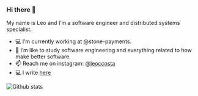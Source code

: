 ### Hi there 👋

My name is Leo and I’m a software engineer and distributed systems specialist.

- 💻 I’m currently working at @stone-payments.
- 🌱 I’m like to study software engineering and everything related to how make better software.
- 📫 Reach me on instagram: [@leoccosta](https://instagram.com/leoccosta)
- 💻 I write [here](http://www.growiz.com.br)

![Github stats](https://github-readme-stats.vercel.app/api?username=leocosta&count_private=true&show_icons=true)

<!--
**leocosta/leocosta** is a ✨ _special_ ✨ repository because its `README.md` (this file) appears on your GitHub profile.

Here are some ideas to get you started:

- 🔭 I’m currently working on ...
- 🌱 I’m currently learning ...
- 👯 I’m looking to collaborate on ...
- 🤔 I’m looking for help with ...
- 💬 Ask me about ...
- 📫 How to reach me: ...
- 😄 Pronouns: ...
- ⚡ Fun fact: ...
-->

